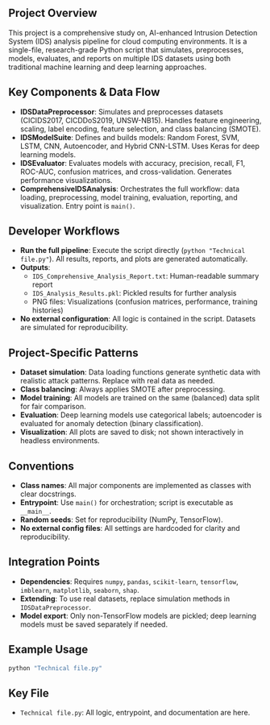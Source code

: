 ## Project Overview
This project is a comprehensive study on, AI-enhanced Intrusion Detection System (IDS) analysis pipeline for cloud computing environments. It is a single-file, research-grade Python script that simulates, preprocesses, models, evaluates, and reports on multiple IDS datasets using both traditional machine learning and deep learning approaches.

## Key Components & Data Flow
- **IDSDataPreprocessor**: Simulates and preprocesses datasets (CICIDS2017, CICDDoS2019, UNSW-NB15). Handles feature engineering, scaling, label encoding, feature selection, and class balancing (SMOTE).
- **IDSModelSuite**: Defines and builds models: Random Forest, SVM, LSTM, CNN, Autoencoder, and Hybrid CNN-LSTM. Uses Keras for deep learning models.
- **IDSEvaluator**: Evaluates models with accuracy, precision, recall, F1, ROC-AUC, confusion matrices, and cross-validation. Generates performance visualizations.
- **ComprehensiveIDSAnalysis**: Orchestrates the full workflow: data loading, preprocessing, model training, evaluation, reporting, and visualization. Entry point is `main()`.

## Developer Workflows
- **Run the full pipeline**: Execute the script directly (`python "Technical file.py"`). All results, reports, and plots are generated automatically.
- **Outputs**:
  - `IDS_Comprehensive_Analysis_Report.txt`: Human-readable summary report
  - `IDS_Analysis_Results.pkl`: Pickled results for further analysis
  - PNG files: Visualizations (confusion matrices, performance, training histories)
- **No external configuration**: All logic is contained in the script. Datasets are simulated for reproducibility.

## Project-Specific Patterns
- **Dataset simulation**: Data loading functions generate synthetic data with realistic attack patterns. Replace with real data as needed.
- **Class balancing**: Always applies SMOTE after preprocessing.
- **Model training**: All models are trained on the same (balanced) data split for fair comparison.
- **Evaluation**: Deep learning models use categorical labels; autoencoder is evaluated for anomaly detection (binary classification).
- **Visualization**: All plots are saved to disk; not shown interactively in headless environments.

## Conventions
- **Class names**: All major components are implemented as classes with clear docstrings.
- **Entrypoint**: Use `main()` for orchestration; script is executable as `__main__`.
- **Random seeds**: Set for reproducibility (NumPy, TensorFlow).
- **No external config files**: All settings are hardcoded for clarity and reproducibility.

## Integration Points
- **Dependencies**: Requires `numpy`, `pandas`, `scikit-learn`, `tensorflow`, `imblearn`, `matplotlib`, `seaborn`, `shap`.
- **Extending**: To use real datasets, replace simulation methods in `IDSDataPreprocessor`.
- **Model export**: Only non-TensorFlow models are pickled; deep learning models must be saved separately if needed.

## Example Usage
```bash
python "Technical file.py"
```

## Key File
- `Technical file.py`: All logic, entrypoint, and documentation are here.
